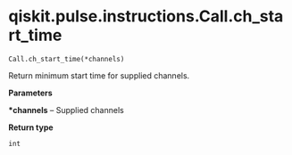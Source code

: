 # qiskit.pulse.instructions.Call.ch\_start\_time

`Call.ch_start_time(*channels)`

Return minimum start time for supplied channels.

**Parameters**

**\*channels** – Supplied channels

**Return type**

`int`
